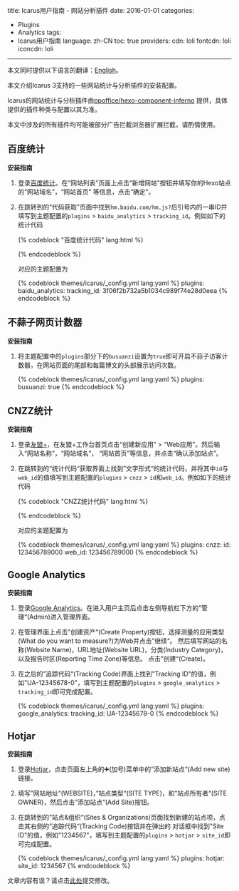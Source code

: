 title: Icarus用户指南 - 网站分析插件
date: 2016-01-01
categories:
- Plugins
- Analytics
tags:
- Icarus用户指南
language: zh-CN
toc: true
providers:
    cdn: loli
    fontcdn: loli
    iconcdn: loli
---

<div class="notification is-success is-size-6">
本文同时提供以下语言的翻译：<a href="{% post_path en/Web-Analytics-Plugins %}">English</a>。
</div>

本文介绍Icarus 3支持的一些网站统计与分析插件的安装配置。

<!-- more -->

<div class="notification is-link is-size-6">

Icarus的网站统计与分析插件由[ppoffice/hexo-component-inferno](https://github.com/ppoffice/hexo-component-inferno)
提供，具体提供的插件种类与配置以其为准。

</div>

<div class="notification is-warning is-size-6">
本文中涉及的所有插件均可能被部分广告拦截浏览器扩展拦截，请酌情使用。
</div>

## 百度统计

**安装指南**

1. 登录[百度统计](https://tongji.baidu.com)。在“网站列表”页面上点击“新增网站”按钮并填写你的Hexo站点的“网站域名”，“网站首页”
   等信息，点击“确定”。

2. 在跳转到的“代码获取”页面中找到`hm.baidu.com/hm.js?`后引号内的一串ID并填写到主题配置的`plugins` > `baidu_analytics` > 
   `tracking_id`。例如如下的统计代码

    {% codeblock "百度统计代码" lang:html %}
    <script>
    var _hmt = _hmt || [];
    (function() {
    var hm = document.createElement("script");
    hm.src = "https://hm.baidu.com/hm.js?3f06f2b732a5b1034c989f74e28d0eea";
    var s = document.getElementsByTagName("script")[0]; 
    s.parentNode.insertBefore(hm, s);
    })();
    </script>
    {% endcodeblock %}

    对应的主题配置为

    {% codeblock themes/icarus/_config.yml lang:yaml %}
    plugins:
        baidu_analytics:
            tracking_id: 3f06f2b732a5b1034c989f74e28d0eea
    {% endcodeblock %}


## 不蒜子网页计数器

**安装指南**

1. 将主题配置中的`plugins`部分下的`busuanzi`设置为`true`即可开启不蒜子访客计数器，在网站页面的尾部和每篇博文的头部展示访问次数。

    {% codeblock themes/icarus/_config.yml lang:yaml %}
    plugins:
        busuanzi: true
    {% endcodeblock %}


## CNZZ统计

**安装指南**

1. 登录[友盟+](https://www.umeng.com/)，在友盟+工作台首页点击“创建新应用” > “Web应用”。然后输入“网站名称”，“网站域名”，
   “网站首页”等信息，并点击“确认添加站点”。

2. 在跳转到的“统计代码“获取界面上找到”文字形式“的统计代码，并将其中`id`与`web_id`的值填写到主题配置的`plugins` > `cnzz` > 
   `id`和`web_id`。例如如下的统计代码

    {% codeblock "CNZZ统计代码" lang:html %}
    <script type="text/javascript" src="https://s9.cnzz.com/z_stat.php?id=123456789000&web_id=123456789000"></script>
    {% endcodeblock %}

    对应的主题配置为

    {% codeblock themes/icarus/_config.yml lang:yaml %}
    plugins:
        cnzz:
            id: 123456789000
            web_id: 123456789000
    {% endcodeblock %}


## Google Analytics

**安装指南**

1. 登录[Google Analytics](https://analytics.google.com/)。在进入用户主页后点击左侧导航栏下方的”管理“(Admin)进入管理界面。

2. 在管理界面上点击”创建资产“(Create Property)按钮，选择测量的应用类型(What do you want to measure?)为Web并点击”继续“。
   然后填写网站的名称(Website Name)，URL地址(Website URL)，分类(Industry Category)，以及报告时区(Reporting Time Zone)等信息。
   点击”创建“(Create)。

3. 在之后的”追踪代码“(Tracking Code)界面上找到"Tracking ID"的值，例如"UA-12345678-0"，填写到主题配置的`plugins` > 
   `google_analytics` > `tracking_id`即可完成配置。

    {% codeblock themes/icarus/_config.yml lang:yaml %}
    plugins:
        google_analytics:
            tracking_id: UA-12345678-0
    {% endcodeblock %}


## Hotjar

**安装指南**

1. 登录[Hotjar](https://www.hotjar.com/)，点击页面左上角的➕(加号)菜单中的”添加新站点“(Add new site)链接。

2. 填写”网站地址“(WEBSITE)，”站点类型“(SITE TYPE)，和”站点所有者“(SITE OWNER)，然后点击”添加站点“(Add Site)按钮。

3. 在跳转到的”站点&组织“(Sites & Organizations)页面找到新建的站点项，点击其右侧的”追踪代码“(Tracking Code)按钮并在弹出的
   对话框中找到"Site ID"的值，例如"1234567"，填写到主题配置的`plugins` > `hotjar` > `site_id`即可完成配置。

    {% codeblock themes/icarus/_config.yml lang:yaml %}
    plugins:
        hotjar:
            site_id: 1234567
    {% endcodeblock %}


<div class="notification is-warning is-size-6">
文章内容有误？请点击<a href="https://github.com/ppoffice/hexo-theme-icarus/edit/site/source/_posts/zh-CN/Web-Analytics-Plugins.md">此处</a>提交修改。
</div>
